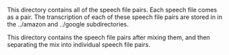 This directory contains all of the speech file pairs.  Each speech file comes
as a pair.  The transcription of each of these speech file pairs are stored
in in the ../amazon and ../google subdirectories.

This directory contains the speech file pairs after mixing them, and then
separating the mix into individual speech file pairs.
